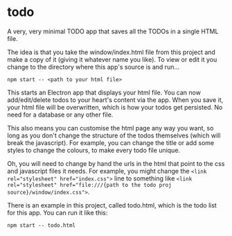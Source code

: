# todo

A very, very minimal TODO app that saves all the TODOs in a single HTML file.

The idea is that you take the window/index.html file from this project and make a copy of it (giving it whatever name you like). To view or edit it you change to the directory where this app's source is and run...

    npm start -- <path to your html file>

This starts an Electron app that displays your html file. You can now add/edit/delete todos to your heart's content via the app. When you save it, your html file will be overwritten, which is how your todos get persisted. No need for a database or any other file.

This also means you can customise the html page any way you want, so long as you don't change the structure of the todos themselves (which will break the javascript). For example, you can change the title or add some styles to change the colours, to make every todo file unique.

Oh, you will need to change by hand the urls in the html that point to the css and javascript files it needs. For example, you might change the `<link rel="stylesheet" href="index.css">` line to something like `<link rel="stylesheet" href="file:///{path to the todo proj source}/window/index.css">`.

There is an example in this project, called todo.html, which is the todo list for this app. You can run it like this:

    npm start -- todo.html
